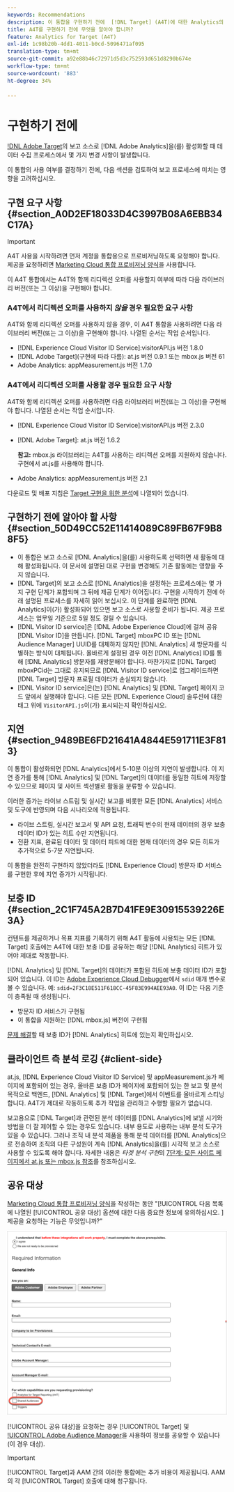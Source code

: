 ```yaml
---
keywords: Recommendations
description: 이 통합을 구현하기 전에  [!DNL Target] (A4T)에 대한 Analytics의 구현 요구 사항과 고려해야 할 사항에 대해 알아봅니다.
title: A4T를 구현하기 전에 무엇을 알아야 합니까?
feature: Analytics for Target (A4T)
exl-id: 1c98b20b-4dd1-4011-b0cd-5096471af095
translation-type: tm+mt
source-git-commit: a92e88b46c72971d5d3c752593d651d8290b674e
workflow-type: tm+mt
source-wordcount: '883'
ht-degree: 34%

---
```


# 구현하기 전에

[!DNL Adobe Target](A4T)의 보고 소스로 [!DNL Adobe Analytics]을(를) 활성화할 때 데이터 수집 프로세스에서 몇 가지 변경 사항이 발생합니다.

이 통합의 사용 여부를 결정하기 전에, 다음 섹션을 검토하여 보고 프로세스에 미치는 영향을 고려하십시오.

## 구현 요구 사항 {#section_A0D2EF18033D4C3997B08A6EBB34C17A}

>[!IMPORTANT]
>
>A4T 사용을 시작하려면 먼저 계정을 통합용으로 프로비저닝하도록 요청해야 합니다. 제공을 요청하려면 [Marketing Cloud 통합 프로비저닝 양식](https://www.adobe.com/go/audiences_kr)을 사용합니다.

이 A4T 통합에서는 A4T와 함께 리디렉션 오퍼를 사용할지 여부에 따라 다음 라이브러리 버전(또는 그 이상)을 구현해야 합니다.

### A4T에서 리디렉션 오퍼를 사용하지 *않을* 경우 필요한 요구 사항

A4T와 함께 리디렉션 오퍼를 사용하지 않을 경우, 이 A4T 통합을 사용하려면 다음 라이브러리 버전(또는 그 이상)을 구현해야 합니다. 나열된 순서는 작업 순서입니다.

* [!DNL Experience Cloud Visitor ID Service]:visitorAPI.js 버전 1.8.0
* [!DNL Adobe Target](구현에 따라 다름): at.js 버전 0.9.1 또는 mbox.js 버전 61
* Adobe Analytics: appMeasurement.js 버전 1.7.0

### A4T에서 리디렉션 오퍼를 사용할 경우 필요한 요구 사항

A4T와 함께 리디렉션 오퍼를 사용하려면 다음 라이브러리 버전(또는 그 이상)을 구현해야 합니다. 나열된 순서는 작업 순서입니다.

* [!DNL Experience Cloud Visitor ID Service]:visitorAPI.js 버전 2.3.0
* [!DNL Adobe Target]: at.js 버전 1.6.2

   **참고:** mbox.js 라이브러리는 A4T를 사용하는 리디렉션 오퍼를 지원하지 않습니다. 구현에서 at.js를 사용해야 합니다.

* Adobe Analytics: appMeasurement.js 버전 2.1

다운로드 및 배포 지침은 [Target 구현을 위한 분석](/help/c-integrating-target-with-mac/a4t/a4timplementation.md)에 나열되어 있습니다.

## 구현하기 전에 알아야 할 사항 {#section_50D49CC52E11414089C89FB67F9B88F5}

* 이 통합은 보고 소스로 [!DNL Analytics]을(를) 사용하도록 선택하면 새 활동에 대해 활성화됩니다. 이 문서에 설명된 대로 구현을 변경해도 기존 활동에는 영향을 주지 않습니다.
* [!DNL Target]의 보고 소스로 [!DNL Analytics]을 설정하는 프로세스에는 몇 가지 구현 단계가 포함되며 그 뒤에 제공 단계가 이어집니다. 구현을 시작하기 전에 아래 설명된 프로세스를 자세히 읽어 보십시오. 이 단계를 완료하면 [!DNL Analytics]이(가) 활성화되어 있으면 보고 소스로 사용할 준비가 됩니다. 제공 프로세스는 업무일 기준으로 5일 정도 걸릴 수 있습니다.
* [!DNL Visitor ID service]은 [!DNL Adobe Experience Cloud]에 걸쳐 공유 [!DNL Visitor ID]을 만듭니다. [!DNL Target] mboxPC ID 또는 [!DNL Audience Manager] UUID를 대체하지 않지만 [!DNL Analytics] 새 방문자를 식별하는 방식이 대체됩니다. 올바르게 설정된 경우 이전 [!DNL Analytics] ID를 통해 [!DNL Analytics] 방문자를 재방문해야 합니다. 마찬가지로 [!DNL Target] mboxPCid는 그대로 유지되므로 [!DNL Visitor ID service]로 업그레이드하면 [!DNL Target] 방문자 프로필 데이터가 손실되지 않습니다.
* [!DNL Visitor ID service]은(는) [!DNL Analytics] 및 [!DNL Target] 페이지 코드 앞에서 실행해야 합니다. 다른 모든 [!DNL Experience Cloud] 솔루션에 대한 태그 위에 `VisitorAPI.js`이(가) 표시되는지 확인하십시오.

## 지연 {#section_9489BE6FD21641A4844E591711E3F813}

이 통합이 활성화되면 [!DNL Analytics]에서 5-10분 이상의 지연이 발생합니다. 이 지연 증가를 통해 [!DNL Analytics] 및 [!DNL Target]의 데이터를 동일한 히트에 저장할 수 있으므로 페이지 및 사이트 섹션별로 활동을 분류할 수 있습니다.

이러한 증가는 라이브 스트림 및 실시간 보고를 비롯한 모든 [!DNL Analytics] 서비스 및 도구에 반영되며 다음 시나리오에 적용됩니다.

* 라이브 스트림, 실시간 보고서 및 API 요청, 트래픽 변수의 현재 데이터의 경우 보충 데이터 ID가 있는 히트 수만 지연됩니다.
* 전환 지표, 완료된 데이터 및 데이터 피드에 대한 현재 데이터의 경우 모든 히트가 추가적으로 5-7분 지연됩니다.

이 통합을 완전히 구현하지 않았더라도 [!DNL Experience Cloud] 방문자 ID 서비스를 구현한 후에 지연 증가가 시작됩니다.

## 보충 ID {#section_2C1F745A2B7D41FE9E30915539226E3A}

컨텐트를 제공하거나 목표 지표를 기록하기 위해 A4T 활동에 사용되는 모든 [!DNL Target] 호출에는 A4T에 대한 보충 ID를 공유하는 해당 [!DNL Analytics] 히트가 있어야 제대로 작동합니다.

[!DNL Analytics] 및 [!DNL Target]의 데이터가 포함된 히트에 보충 데이터 ID가 포함되어 있습니다. 이 ID는 [Adobe Experience Cloud Debugger](https://experienceleague.adobe.com/docs/debugger/using/experience-cloud-debugger.html)에서 `sdid` 매개 변수로 볼 수 있습니다. 예: `sdid=2F3C18E511F618CC-45F83E994AEE93A0`. 이 ID는 다음 기준이 충족될 때 생성됩니다.

* 방문자 ID 서비스가 구현됨
* 이 통합을 지원하는 [!DNL mbox.js] 버전이 구현됨

[문제 해결](/help/c-integrating-target-with-mac/a4t/c-a4t-troubleshooting/a4t-troubleshooting.md)할 때 보충 ID가 [!DNL Analytics] 히트에 있는지 확인하십시오.

## 클라이언트 측 분석 로깅 {#client-side}

at.js, [!DNL Experience Cloud Visitor ID Service] 및 appMeasurement.js가 페이지에 포함되어 있는 경우, 올바른 보충 ID가 페이지에 포함되어 있는 한 보고 및 분석 목적으로 백엔드, [!DNL Analytics] 및 [!DNL Target]에서 이벤트를 올바르게 스티닝합니다. A4T가 제대로 작동하도록 추가 작업을 관리하고 수행할 필요가 없습니다.

보고용으로 [!DNL Target]과 관련된 분석 데이터를 [!DNL Analytics]에 보낼 시기와 방법을 더 잘 제어할 수 있는 경우도 있습니다. 내부 용도로 사용하는 내부 분석 도구가 있을 수 있습니다. 그러나 조직 내 분석 제품을 통해 분석 데이터를 [!DNL Analytics]으로 전송하여 조직의 다른 구성원이 계속 [!DNL Analytics]을(를) 시각적 보고 소스로 사용할 수 있도록 해야 합니다. 자세한 내용은 *타겟 분석 구현*&#x200B;의 [7단계: 모든 사이트 페이지에서 at.js 또는 mbox.js 참조](/help/c-integrating-target-with-mac/a4t/a4timplementation.md#step7)를 참조하십시오.

## 공유 대상

[Marketing Cloud 통합 프로비저닝 양식](https://www.adobe.com/go/audiences)을 작성하는 동안 &quot;[!UICONTROL 다음 목록에 나열된 [!UICONTROL 공유 대상] 옵션에 대한 다음 중요한 정보에 유의하십시오. ] 제공을 요청하는 기능은 무엇입니까?&quot;

![요청 양식](/help/c-integrating-target-with-mac/a4t/assets/request-form.png)

[!UICONTROL 공유 대상]을 요청하는 경우 [!UICONTROL Target] 및 [!UICONTROL Adobe Audience Manager](AAM)을 사용하여 정보를 공유할 수 있습니다(이 경우 대상).

>[!IMPORTANT]
>
>[!UICONTROL Target]과 AAM 간의 이러한 통합에는 추가 비용이 제공됩니다. AAM의 각 [!UICONTROL Target] 호출에 대해 청구됩니다.
